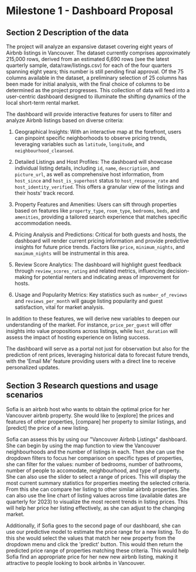 # Milestone 1 - Dashboard Proposal

## Section 2 Description of the data
The project will analyze an expansive dataset covering eight years of Airbnb listings in Vancouver. The dataset currently comprises approximately 215,000 rows, derived from an estimated 6,690 rows (see the latest quarterly sample, data/raw/listings.csv) for each of the four quarters spanning eight years; this number is still pending final approval. Of the 75 columns available in the dataset, a preliminary selection of 25 columns has been made for initial analysis, with the final choice of columns to be determined as the project progresses. This collection of data will feed into a user-centric dashboard designed to illuminate the shifting dynamics of the local short-term rental market.

The dashboard will provide interactive features for users to filter and analyze Airbnb listings based on diverse criteria:

1. Geographical Insights: With an interactive map at the forefront, users can pinpoint specific neighborhoods to observe pricing trends, leveraging variables such as `latitude`, `longitude`, and `neighbourhood_cleansed`.

2. Detailed Listings and Host Profiles: The dashboard will showcase individual listing details, including `id`, `name`, `description`, and `picture_url`, as well as comprehensive host information, from `host_since` and `host_is_superhost` status to `host_response_rate` and `host_identity_verified`. This offers a granular view of the listings and their hosts' track record.

3. Property Features and Amenities: Users can sift through properties based on features like `property_type`, `room_type`, `bedrooms`, `beds`, and `amenities`, providing a tailored search experience that matches specific accommodation needs.

4. Pricing Analysis and Predictions: Critical for both guests and hosts, the dashboard will render current pricing information and provide predictive insights for future price trends. Factors like `price`, `minimum_nights`, and `maximum_nights` will be instrumental in this area.

5. Review Score Analytics: The dashboard will highlight guest feedback through `review_scores_rating` and related metrics, influencing decision-making for potential renters and indicating areas of improvement for hosts.

6. Usage and Popularity Metrics: Key statistics such as `number_of_reviews` and `reviews_per_month` will gauge listing popularity and guest satisfaction, vital for market analysis.

In addition to these features, we will derive new variables to deepen our understanding of the market. For instance, `price_per_guest` will offer insights into value propositions across listings, while `host_duration` will assess the impact of hosting experience on listing success.

The dashboard will serve as a portal not just for observation but also for the prediction of rent prices, leveraging historical data to forecast future trends, with the 'Email Me' feature providing users with a direct line to receive personalized updates.

## Section 3 Research questions and usage scenarios

Sofia is an airbnb host who wants to obtain the optimal price for her Vancouver airbnb property. She would like to [explore] the prices and features of other properties, [compare] her property to similar listings, and [predict] the price of a new listing.

Sofia can assess this by using our "Vancouver Airbnb Listings" dashboard. She can begin by using the map function to view the Vancouver neighbourhoods and the number of listings in each. Then she can use the dropdown filters to focus her comparison on specific types of properties, she can filter for the values: number of bedrooms, number of bathrooms, number of people to accomodate, neighbourhood, and type of property. She can also use the slider to select a range of prices. This will display the most current summary statistics for properties meeting the selected criteria. From this she can compare her listing to other similar airbnb properties. She can also use the line chart of listing values across time (available dates are quarterly for 2023) to visualize the most recent trends in listing prices. This will help her price her listing effectively, as she can adjust to the changing market.

Additionally, if Sofia goes to the second page of our dashboard, she can use our predictive model to estimate the price range for a new listing. To do this she would select the values that match her new property from the dropdown menu and click the 'predict' button. This would then return the predicted price range of properties matching these criteria. This would help Sofia find an appropriate price for her new new airbnb listing, making it attractive to people looking to book airbnbs in Vancouver.
